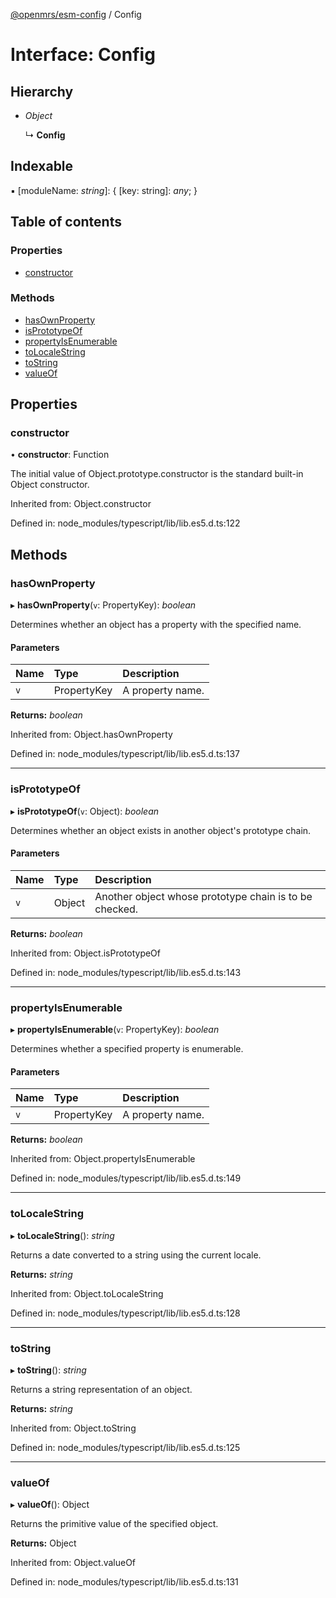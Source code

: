 [@openmrs/esm-config](../API.md) / Config

# Interface: Config

## Hierarchy

- *Object*

  ↳ **Config**

## Indexable

▪ [moduleName: *string*]: { [key: string]: *any*;  }

## Table of contents

### Properties

- [constructor](config.md#constructor)

### Methods

- [hasOwnProperty](config.md#hasownproperty)
- [isPrototypeOf](config.md#isprototypeof)
- [propertyIsEnumerable](config.md#propertyisenumerable)
- [toLocaleString](config.md#tolocalestring)
- [toString](config.md#tostring)
- [valueOf](config.md#valueof)

## Properties

### constructor

• **constructor**: Function

The initial value of Object.prototype.constructor is the standard built-in Object constructor.

Inherited from: Object.constructor

Defined in: node_modules/typescript/lib/lib.es5.d.ts:122

## Methods

### hasOwnProperty

▸ **hasOwnProperty**(`v`: PropertyKey): *boolean*

Determines whether an object has a property with the specified name.

#### Parameters

| Name | Type | Description |
| :------ | :------ | :------ |
| `v` | PropertyKey | A property name. |

**Returns:** *boolean*

Inherited from: Object.hasOwnProperty

Defined in: node_modules/typescript/lib/lib.es5.d.ts:137

___

### isPrototypeOf

▸ **isPrototypeOf**(`v`: Object): *boolean*

Determines whether an object exists in another object's prototype chain.

#### Parameters

| Name | Type | Description |
| :------ | :------ | :------ |
| `v` | Object | Another object whose prototype chain is to be checked. |

**Returns:** *boolean*

Inherited from: Object.isPrototypeOf

Defined in: node_modules/typescript/lib/lib.es5.d.ts:143

___

### propertyIsEnumerable

▸ **propertyIsEnumerable**(`v`: PropertyKey): *boolean*

Determines whether a specified property is enumerable.

#### Parameters

| Name | Type | Description |
| :------ | :------ | :------ |
| `v` | PropertyKey | A property name. |

**Returns:** *boolean*

Inherited from: Object.propertyIsEnumerable

Defined in: node_modules/typescript/lib/lib.es5.d.ts:149

___

### toLocaleString

▸ **toLocaleString**(): *string*

Returns a date converted to a string using the current locale.

**Returns:** *string*

Inherited from: Object.toLocaleString

Defined in: node_modules/typescript/lib/lib.es5.d.ts:128

___

### toString

▸ **toString**(): *string*

Returns a string representation of an object.

**Returns:** *string*

Inherited from: Object.toString

Defined in: node_modules/typescript/lib/lib.es5.d.ts:125

___

### valueOf

▸ **valueOf**(): Object

Returns the primitive value of the specified object.

**Returns:** Object

Inherited from: Object.valueOf

Defined in: node_modules/typescript/lib/lib.es5.d.ts:131
